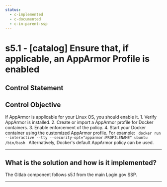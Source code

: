 ```yaml
---
status:
  - c-implemented
  - c-documented
  - c-in-parent-ssp
---
```


# s5.1 - \[catalog\] Ensure that, if applicable, an AppArmor Profile is enabled

## Control Statement

## Control Objective

If AppArmor is applicable for your Linux OS, you should enable it.    1. Verify AppArmor is installed.  2. Create or import a AppArmor profile for Docker containers.  3. Enable enforcement of the policy.  4. Start your Docker container using the customized AppArmor profile. For example:    ```  docker run --interactive --tty --security-opt="apparmor:PROFILENAME" ubuntu /bin/bash  ```  Alternatively, Docker's default AppArmor policy can be used.

______________________________________________________________________

## What is the solution and how is it implemented?

The Gitlab component follows s5.1 from the main Login.gov SSP.

______________________________________________________________________
